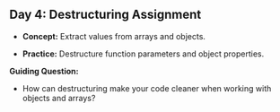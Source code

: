 ## Day 4: Destructuring Assignment

* **Concept:** Extract values from arrays and objects.

* **Practice:** Destructure function parameters and object properties.

**Guiding Question:**

* How can destructuring make your code cleaner when working with objects and arrays?
